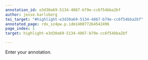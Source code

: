 ```yaml
---
annotation_id: e3d30a69-5134-4867-b79e-cc6f54bba2bf
author: jesse.karlsberg
tei_target: "#highlight-e3d30a69-5134-4867-b79e-cc6f54bba2bf"
annotated_page: rdx_sz4pw.p.idm140077264542496
page_index: 1
target: highlight-e3d30a69-5134-4867-b79e-cc6f54bba2bf

---
```

Enter your annotation.